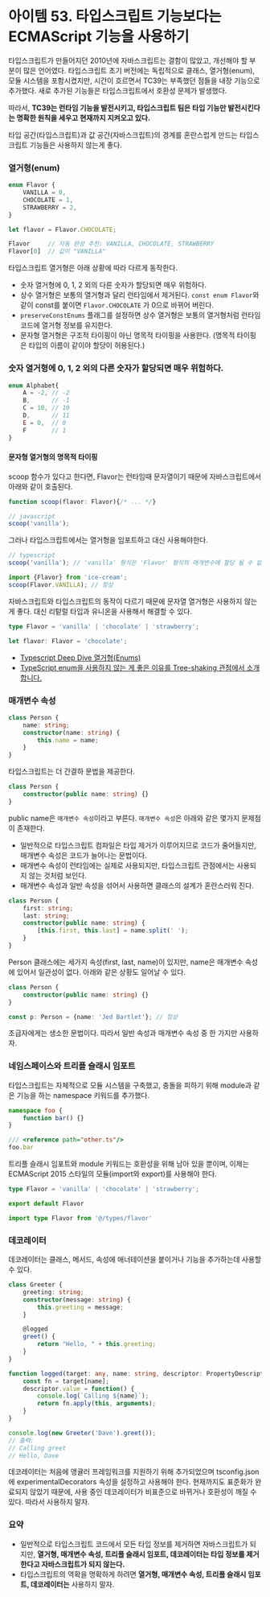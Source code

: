 # 아이템 53. 타입스크립트 기능보다는 ECMAScript 기능을 사용하기

타입스크립트가 만들어지던 2010년에 자바스크립트는 결함이 많았고, 개선해야 할 부분이 많은 언어였다. 타입스크립트 초기 버전에는 독립적으로 클래스, 열거형(enum), 모듈 시스템을 포함시켰지만, 시간이 흐르면서 TC39는 부족했던 점들을 내장 기능으로 추가했다. 새로 추가된 기능들은 타입스크립트에서 호환성 문제가 발생했다. 

따라서, **TC39는 런타임 기능을 발전시키고, 타입스크립트 팀은 타입 기능만 발전시킨다는 명확한 원칙을 세우고 현재까지 지켜오고 있다.**

타입 공간(타입스크립트)과 값 공간(자바스크립트)의 경계를 혼란스럽게 만드는 타입스크립트 기능들은 사용하지 않는게 좋다.

### 열거형(enum)

```typescript
enum Flavor {
    VANILLA = 0,
    CHOCOLATE = 1,
    STRAWBERRY = 2,
}

let flavor = Flavor.CHOCOLATE;

Flavor     // 자동 완성 추천: VANILLA, CHOCOLATE, STRAWBERRY
Flavor[0]  // 값이 "VANILLA"
```

타입스크립트 열거형은 아래 상황에 따라 다르게 동작한다.

- 숫자 열거형에 0, 1, 2 외의 다른 숫자가 할당되면 매우 위험하다.
- 상수 열거형은 보통의 열거형과 달리 런타임에서 제거된다. `const enum Flavor`와 같이 const를 붙이면 `Flavor.CHOCOLATE` 가 0으로 바뀌어 버린다.
- `preserveConstEnums` 플래그를 설정하면 상수 열거형은 보통의 열거형처럼 런타임 코드에 열거형 정보를 유지한다.
- 문자형 열거형은 구조적 타이핑이 아닌 명목적 타이핑을 사용한다. (명목적 타이핑은 타입의 이름이 같이야 할당이 허용된다.)

### 숫자 열거형에 0, 1, 2 외의 다른 숫자가 할당되면 매우 위험하다.

```typescript
enum Alphabet{
    A = -2,	// -2
    B,		// -1
    C = 10,	// 10
    D,		// 11
    E = 0,	// 0
    F		// 1
}
```

#### 문자형 열거형의 명목적 타이핑

scoop 함수가 있다고 한다면, Flavor는 런타임때 문자열이기 때문에 자바스크립트에서 아래와 같이 호출된다.

```typescript
function scoop(flavor: Flavor){/* ... */}
```

```javascript
// javascript
scoop('vanilla');
```

그러나 타입스크립트에서는 열거형을 임포트하고 대신 사용해야한다.

```typescript
// typescript
scoop('vanilla'); // 'vanilla' 형식은 'Flavor' 형식의 매개변수에 할당 될 수 없습니다.

import {Flavor} from 'ice-cream';
scoop(Flavor.VANILLA); // 정상
```

자바스크립트와 타입스크립트의 동작이 다르기 때문에 문자열 열거형은 사용하지 않는게 좋다. 대신 리텉럴 타입과 유니온을 사용해서 해결할 수 있다.

```typescript
type Flavor = 'vanilla' | 'chocolate' | 'strawberry';

let flavor: Flavor = 'chocolate';
```

- [Typescript Deep Dive 열거형(Enums)](https://radlohead.gitbook.io/typescript-deep-dive/type-system/enums)
- [TypeScript enum을 사용하지 않는 게 좋은 이유를 Tree-shaking 관점에서 소개합니다.](https://engineering.linecorp.com/ko/blog/typescript-enum-tree-shaking/)

### 매개변수 속성

```typescript
class Person {
    name: string;
    constructor(name: string) {
        this.name = name;
    }
}
```

타입스크립트는 더 간결하 문법을 제공한다.

```typescript
class Person {
    constructor(public name: string) {}
}
```

public name은 `매개변수 속성`이라고 부른다. `매개변수 속성`은 아래와 같은 몇가지 문제점이 존재한다.

- 일반적으로 타입스크립트 컴파일은 타입 제거가 이루어지므로 코드가 줄어들지만, 매개변수 속성은 코드가 늘어나는 문법이다.
- 매개변수 속성이 런타임에는 실제로 사용되지만, 타입스크립트 관점에서는 사용되지 않는 것처럼 보인다.
- 매개변수 속성과 일반 속성을 섞어서 사용하면 클래스의 설계가 혼란스러워 진다.

```typescript
class Person {
    first: string;
    last: string;
    constructor(public name: string) {
        [this.first, this.last] = name.split(' ');
    }
}
```

Person 클래스에는 세가지 속성(first, last, name)이 있지만, name은 매개변수 속성에 있어서 일관성이 없다. 아래와 같은 상황도 일어날 수 있다.

```typescript
class Person {
    constructor(public name: string) {}
}

const p: Person = {name: 'Jed Bartlet'}; // 정상
```

초급자에게는 생소한 문법이다. 따라서 일반 속성과 매개변수 속성 중 한 가지만 사용하자.

### 네임스페이스와 트리플 슬래시 임포트

타입스크립트는 자체적으로 모듈 시스템을 구축했고, 충돌을 피하기 위해 module과 같은 기능을 하는 namespace 키워드를 추가했다.

```typescript
namespace foo {
    function bar() {}
}

/// <reference path="other.ts"/>
foo.bar
```

트리플 슬래시 임포트와 module 키워드는 호환성을 위해 남아 있을 뿐이며, 이제는 ECMAScript 2015 스타일의 모듈(import와 export)를 사용해야 한다.

```typescript
type Flavor = 'vanilla' | 'chocolate' | 'strawberry';

export default Flavor
```

```typescript
import type Flavor from '@/types/flavor'
```

### 데코레이터

데코레이터는 클래스, 메서드, 속성에 애너테이션을 붙이거나 기능을 추가하는데 사용할 수 있다.

```typescript
class Greeter {
    greeting: string;
    constructor(message: string) {
        this.greeting = message;
    }

    @logged
    greet() {
        return "Hello, " + this.greeting;
    }
}

function logged(target: any, name: string, descriptor: PropertyDescriptor) {
    const fn = target[name];
    descriptor.value = function() {
        console.log(`Calling ${name}`);
        return fn.apply(this, arguments);
    }
}

console.log(new Greeter('Dave').greet());
// 출력:
// Calling greet
// Hello, Dave
```

데코레이터는 처음에 앵귤러 프레임워크를 지원하기 위해 추가되었으며 tsconfig.json에 experimentalDecorators 속성을 설정하고 사용해야 한다. 현재까지도 표준화가 완료되지 않았기 때문에, 사용 중인 데코레이터가 비표준으로 바뀌거나 호환성이 깨질 수 있다. 따라서 사용하지 말자.

### 요약

- 일반적으로 타입스크립트 코드에서 모든 타입 정보를 제거하면 자바스크립트가 되지만, **열거형, 매개변수 속성, 트리플 슬래시 임포트, 데코레이터는 타입 정보를 제거한다고 자바스크립트가 되지 않는다.**
- 타입스크립트의 역확을 명확하게 하려면 **열거형, 매개변수 속성, 트리플 슬래시 임포트, 데코레이터는** 사용하지 말자.
